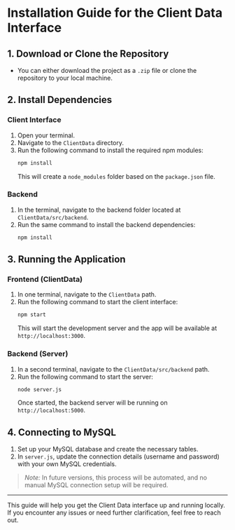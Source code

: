 # Installation Guide for the Client Data Interface

## 1. Download or Clone the Repository
- You can either download the project as a `.zip` file or clone the repository to your local machine.

## 2. Install Dependencies
### Client Interface
1. Open your terminal.
2. Navigate to the `ClientData` directory.
3. Run the following command to install the required npm modules:
   ```bash
   npm install
   ```
   This will create a `node_modules` folder based on the `package.json` file.

### Backend
1. In the terminal, navigate to the backend folder located at `ClientData/src/backend`.
2. Run the same command to install the backend dependencies:
   ```bash
   npm install
   ```

## 3. Running the Application

### Frontend (ClientData)
1. In one terminal, navigate to the `ClientData` path.
2. Run the following command to start the client interface:
   ```bash
   npm start
   ```
   This will start the development server and the app will be available at `http://localhost:3000`.

### Backend (Server)
1. In a second terminal, navigate to the `ClientData/src/backend` path.
2. Run the following command to start the server:
   ```bash
   node server.js
   ```
   Once started, the backend server will be running on `http://localhost:5000`.

## 4. Connecting to MySQL

1. Set up your MySQL database and create the necessary tables.
2. In `server.js`, update the connection details (username and password) with your own MySQL credentials.

> *Note:* In future versions, this process will be automated, and no manual MySQL connection setup will be required.

---

This guide will help you get the Client Data interface up and running locally. If you encounter any issues or need further clarification, feel free to reach out.
